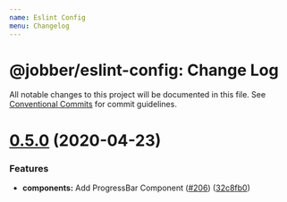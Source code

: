 ```yaml
---
name: Eslint Config
menu: Changelog
---
```


# @jobber/eslint-config: Change Log

All notable changes to this project will be documented in this file.
See [Conventional Commits](https://conventionalcommits.org) for commit guidelines.

# [0.5.0](https://github.com/GetJobber/atlantis/compare/@jobber/eslint-config@0.4.1...@jobber/eslint-config@0.5.0) (2020-04-23)


### Features

* **components:** Add ProgressBar Component ([#206](https://github.com/GetJobber/atlantis/issues/206)) ([32c8fb0](https://github.com/GetJobber/atlantis/commit/32c8fb03fc0b67f2eccfaf3915e6fa036860e4f9))
